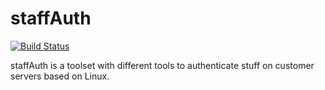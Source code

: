 # staffAuth

[![Build Status](https://travis-ci.org/AlexHaaseIT/staffauth.svg)](https://travis-ci.org/AlexHaaseIT/staffauth)

staffAuth is a toolset with different tools to authenticate stuff on customer servers based on Linux.
